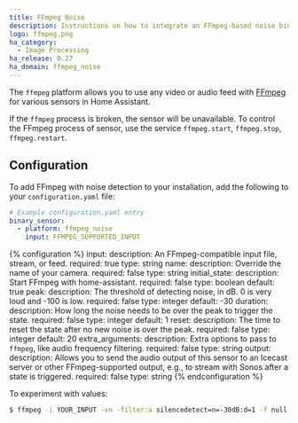 ```yaml
---
title: FFmpeg Noise
description: Instructions on how to integrate an FFmpeg-based noise binary sensor
logo: ffmpeg.png
ha_category:
  - Image Processing
ha_release: 0.27
ha_domain: ffmpeg_noise
---
```


The `ffmpeg` platform allows you to use any video or audio feed with [FFmpeg](https://www.ffmpeg.org/) for various sensors in Home Assistant.

<div class='note'>

If the `ffmpeg` process is broken, the sensor will be unavailable. To control the FFmpeg process of sensor, use the service `ffmpeg.start`, `ffmpeg.stop`, `ffmpeg.restart`.

</div>

## Configuration

To add FFmpeg with noise detection to your installation, add the following to your `configuration.yaml` file:

```yaml
# Example configuration.yaml entry
binary_sensor:
  - platform: ffmpeg_noise
    input: FFMPEG_SUPPORTED_INPUT
```

{% configuration %}
input:
  description: An FFmpeg-compatible input file, stream, or feed.
  required: true
  type: string
name:
  description: Override the name of your camera.
  required: false
  type: string
initial_state:
  description: Start FFmpeg with home-assistant.
  required: false
  type: boolean
  default: true
peak:
  description: The threshold of detecting noise, in dB. 0 is very loud and -100 is low.
  required: false
  type: integer
  default: -30
duration:
  description: How long the noise needs to be over the peak to trigger the state.
  required: false
  type: integer
  default: 1
reset:
  description: The time to reset the state after no new noise is over the peak.
  required: false
  type: integer
  default: 20
extra_arguments:
  description: Extra options to pass to `ffmpeg`, like audio frequency filtering.
  required: false
  type: string
output:
  description: Allows you to send the audio output of this sensor to an Icecast server or other FFmpeg-supported output, e.g., to stream with Sonos after a state is triggered.
  required: false
  type: string
{% endconfiguration %}

To experiment with values:

```bash
$ ffmpeg -i YOUR_INPUT -vn -filter:a silencedetect=n=-30dB:d=1 -f null -
```
